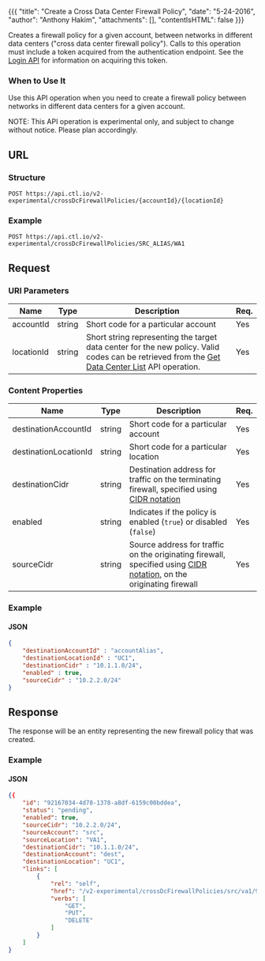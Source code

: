 {{{
  "title": "Create a Cross Data Center Firewall Policy",
  "date": "5-24-2016",
  "author": "Anthony Hakim",
  "attachments": [],
  "contentIsHTML": false
}}}

Creates a firewall policy for a given account, between networks in different data centers ("cross data center firewall policy"). Calls to this operation must include a token acquired from the authentication endpoint. See the [Login API](https://www.ctl.io/api-docs/v2/#authentication-login) for information on acquiring this token.

### When to Use It

Use this API operation when you need to create a firewall policy between networks in different data centers for a given account.

  NOTE: This API operation is experimental only, and subject to change without notice. Please plan accordingly.

## URL

### Structure

    POST https://api.ctl.io/v2-experimental/crossDcFirewallPolicies/{accountId}/{locationId}

### Example

    POST https://api.ctl.io/v2-experimental/crossDcFirewallPolicies/SRC_ALIAS/WA1

## Request

### URI Parameters

| Name | Type | Description | Req. |
| --- | --- | --- | --- |
| accountId | string | Short code for a particular account | Yes |
| locationId | string | Short string representing the target data center for the new policy. Valid codes can be retrieved from the [Get Data Center List](https://www.ctl.io/api-docs/v2/#data-centers-get-data-center) API operation. | Yes |

### Content Properties

| Name | Type | Description | Req. |
| --- | --- | --- | --- |
| destinationAccountId | string | Short code for a particular account | Yes |
| destinationLocationId | string | Short code for a particular location | Yes |
| destinationCidr | string | Destination address for traffic on the terminating firewall, specified using [CIDR notation](http://en.wikipedia.org/wiki/Classless_Inter-Domain_Routing) | Yes |
| enabled | string | Indicates if the policy is enabled (`true`) or disabled (`false`) | Yes |
| sourceCidr | string | Source address for traffic on the originating firewall, specified using [CIDR notation](http://en.wikipedia.org/wiki/Classless_Inter-Domain_Routing), on the originating firewall | Yes |

### Example

#### JSON
```json
{
    "destinationAccountId" : "accountAlias",
    "destinationLocationId" : "UC1",
    "destinationCidr" : "10.1.1.0/24",
    "enabled" : true,
    "sourceCidr" : "10.2.2.0/24"
}
```

## Response

The response will be an entity representing the new firewall policy that was created.

### Example

#### JSON
```json
{{
    "id": "92167034-4d78-1378-a8df-6159c00bddea",
    "status": "pending",
    "enabled": true,
    "sourceCidr": "10.2.2.0/24",
    "sourceAccount": "src",
    "sourceLocation": "VA1",
    "destinationCidr": "10.1.1.0/24",
    "destinationAccount": "dest",
    "destinationLocation": "UC1",
    "links": [
        {
            "rel": "self",
            "href": "/v2-experimental/crossDcFirewallPolicies/src/va1/92167034-4d78-1378-a8df-6159c00bddea",
            "verbs": [
                "GET",
                "PUT",
                "DELETE"
            ]
        }
    ]
}
```
